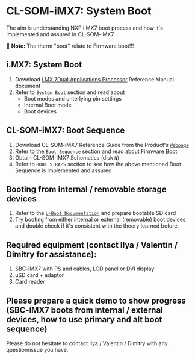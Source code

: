 # CL-SOM-iMX7: System Boot

The aim is understanding NXP i.MX7 boot process and how it's implemented and assured in CL-SOM-iMX7

:memo: **Note:** The therm "boot" relate to Firmware boot!!!

## i.MX7: System Boot
1) Download [i.MX 7Dual Applications Processor](https://www.nxp.com/products/processors-and-microcontrollers/arm-processors/i-mx-applications-processors/i-mx-7-processors/i-mx-7dual-processors-heterogeneous-processing-with-dual-arm-cortex-a7-cores-and-cortex-m4-core:i.MX7D) Reference Manual document
2) Refer to `System Boot` section and read about 
    * Boot modes and unterlying pin settings
    * Internal Boot mode
    * Boot devices
    
## CL-SOM-iMX7: Boot Sequence
1) Download CL-SOM-iMX7 Reference Guide from the Product's [`Webpage`](https://www.compulab.com/products/computer-on-modules/cl-som-imx7-freescale-i-mx-7-system-on-module)
2) Refer to the `Boot Sequence` section and read about Firmware Boot
3) Obtain CL-SOM-iMX7 Schematics (disk `N`) 
4) Refer to `BOOT STRAPS` section to see how the above mentioned Boot Sequence is implemented and assured

## Booting from internal / removable storage devices
1) Refer to the [`U-Boot Documentation`](https://mediawiki.compulab.com/w/index.php?title=CL-SOM-iMX7_NXP_i.MX7_U-Boot) and prepare bootable SD card
2) Try booting from either internal or external (removable) boot devices and double check if it's consistent with the theory learned before.

## Required equipment (contact Ilya / Valentin / Dimitry for assistance):
1) SBC-iMX7 with PS and cables, LCD panel or DVI display
2) uSD card + adaptor
3) Card reader

## Please prepare a quick demo to show progress (SBC-iMX7 boots from internal / external devices, how to use primary and alt boot sequence)

Please do not hesitate to contact Ilya / Valentin / Dimitry with any question/issue you have.

